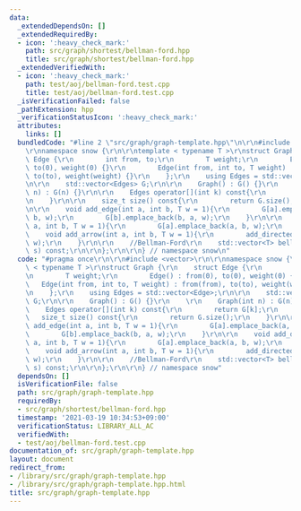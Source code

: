 ```yaml
---
data:
  _extendedDependsOn: []
  _extendedRequiredBy:
  - icon: ':heavy_check_mark:'
    path: src/graph/shortest/bellman-ford.hpp
    title: src/graph/shortest/bellman-ford.hpp
  _extendedVerifiedWith:
  - icon: ':heavy_check_mark:'
    path: test/aoj/bellman-ford.test.cpp
    title: test/aoj/bellman-ford.test.cpp
  _isVerificationFailed: false
  _pathExtension: hpp
  _verificationStatusIcon: ':heavy_check_mark:'
  attributes:
    links: []
  bundledCode: "#line 2 \"src/graph/graph-template.hpp\"\n\r\n#include <vector>\r\n\
    \r\nnamespace snow {\r\n\r\ntemplate < typename T >\r\nstruct Graph {\r\n    struct\
    \ Edge {\r\n        int from, to;\r\n        T weight;\r\n        Edge() : from(0),\
    \ to(0), weight(0) {}\r\n        Edge(int from, int to, T weight) : from(from),\
    \ to(to), weight(weight) {}\r\n    };\r\n    using Edges = std::vector<Edge>;\r\
    \n\r\n    std::vector<Edges> G;\r\n\r\n    Graph() : G() {}\r\n    \r\n    Graph(int\
    \ n) : G(n) {}\r\n\r\n    Edges operator[](int k) const{\r\n        return G[k];\r\
    \n    }\r\n\r\n    size_t size() const{\r\n        return G.size();\r\n    }\r\
    \n\r\n    void add_edge(int a, int b, T w = 1){\r\n        G[a].emplace_back(a,\
    \ b, w);\r\n        G[b].emplace_back(b, a, w);\r\n    }\r\n\r\n    void add_directed_edge(int\
    \ a, int b, T w = 1){\r\n        G[a].emplace_back(a, b, w);\r\n    }\r\n\r\n\
    \    void add_arrow(int a, int b, T w = 1){\r\n        add_directed_edge(a, b,\
    \ w);\r\n    }\r\n\r\n    //Bellman-Ford\r\n    std::vector<T> bellman_ford(int\
    \ s) const;\r\n\r\n};\r\n\r\n} // namespace snow\n"
  code: "#pragma once\r\n\r\n#include <vector>\r\n\r\nnamespace snow {\r\n\r\ntemplate\
    \ < typename T >\r\nstruct Graph {\r\n    struct Edge {\r\n        int from, to;\r\
    \n        T weight;\r\n        Edge() : from(0), to(0), weight(0) {}\r\n     \
    \   Edge(int from, int to, T weight) : from(from), to(to), weight(weight) {}\r\
    \n    };\r\n    using Edges = std::vector<Edge>;\r\n\r\n    std::vector<Edges>\
    \ G;\r\n\r\n    Graph() : G() {}\r\n    \r\n    Graph(int n) : G(n) {}\r\n\r\n\
    \    Edges operator[](int k) const{\r\n        return G[k];\r\n    }\r\n\r\n \
    \   size_t size() const{\r\n        return G.size();\r\n    }\r\n\r\n    void\
    \ add_edge(int a, int b, T w = 1){\r\n        G[a].emplace_back(a, b, w);\r\n\
    \        G[b].emplace_back(b, a, w);\r\n    }\r\n\r\n    void add_directed_edge(int\
    \ a, int b, T w = 1){\r\n        G[a].emplace_back(a, b, w);\r\n    }\r\n\r\n\
    \    void add_arrow(int a, int b, T w = 1){\r\n        add_directed_edge(a, b,\
    \ w);\r\n    }\r\n\r\n    //Bellman-Ford\r\n    std::vector<T> bellman_ford(int\
    \ s) const;\r\n\r\n};\r\n\r\n} // namespace snow"
  dependsOn: []
  isVerificationFile: false
  path: src/graph/graph-template.hpp
  requiredBy:
  - src/graph/shortest/bellman-ford.hpp
  timestamp: '2021-03-19 10:34:53+09:00'
  verificationStatus: LIBRARY_ALL_AC
  verifiedWith:
  - test/aoj/bellman-ford.test.cpp
documentation_of: src/graph/graph-template.hpp
layout: document
redirect_from:
- /library/src/graph/graph-template.hpp
- /library/src/graph/graph-template.hpp.html
title: src/graph/graph-template.hpp
---
```


